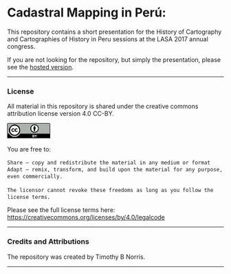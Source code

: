 # Cadastral Mapping in Perú:

This repository contains a short presentation for the History of Cartography and Cartographies of History in Peru sessions at the LASA 2017 annual congress.  

If you are not looking for the repository, but simply the presentation, please see the [hosted version](http://tibbben.github.io/lasa2017/). 

---

### License

All material in this repository is shared under the creative commons attribution license version 4.0 CC-BY. 

![CC-BY 4.0](/common/assets/cc-by4.png)

You are free to:

    Share — copy and redistribute the material in any medium or format
    Adapt — remix, transform, and build upon the material for any purpose, even commercially.

    The licensor cannot revoke these freedoms as long as you follow the license terms.

Please see the full license terms here: https://creativecommons.org/licenses/by/4.0/legalcode

---

### Credits and Attributions

The repository was created by Timothy B Norris.

---

